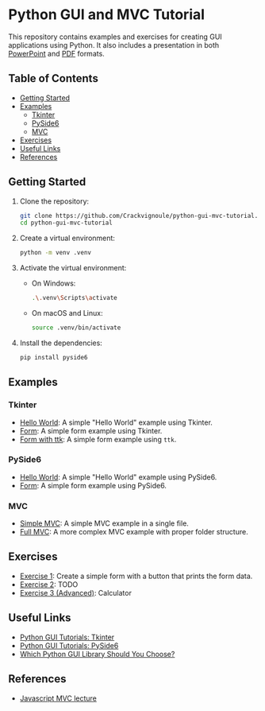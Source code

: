 # Python GUI and MVC Tutorial

This repository contains examples and exercises for creating GUI applications using Python. It also includes a presentation in both [PowerPoint](./presentation/todo.pptx) and [PDF](./presentation/todo.pdf) formats.

<!-- ## Notebooks

1. [Hello World](https://colab.research.google.com/github/Crackvignoule/python-gui-mvc-tutorial/blob/main/test.ipynb) -->

## Table of Contents

- [Getting Started](#getting-started)
- [Examples](#examples)
  - [Tkinter](#tkinter)
  - [PySide6](#pyside6)
  - [MVC](#mvc)
- [Exercises](#interactive-exercises)
- [Useful Links](#useful-links)
- [References](#references)


## Getting Started

1. Clone the repository:
   ```sh
   git clone https://github.com/Crackvignoule/python-gui-mvc-tutorial.git
   cd python-gui-mvc-tutorial
   ```

2. Create a virtual environment:
   ```sh
   python -m venv .venv
   ```

3. Activate the virtual environment:

   - On Windows:
     ```sh
     .\.venv\Scripts\activate
     ```
   - On macOS and Linux:
     ```sh
     source .venv/bin/activate
     ```

4. Install the dependencies:
   ```sh
   pip install pyside6
   ```

## Examples

### Tkinter

- [Hello World](./examples/tkinter/helloworld.py): A simple "Hello World" example using Tkinter.
- [Form](./examples/tkinter/form.py): A simple form example using Tkinter.
- [Form with ttk](./examples/tkinter/ttk_form.py): A simple form example using `ttk`.

### PySide6

- [Hello World](./examples/pyside6/helloworld.py): A simple "Hello World" example using PySide6.
- [Form](./examples/pyside6/form.py): A simple form example using PySide6.

### MVC

- [Simple MVC](./examples/mvc/simple/helloworld.py): A simple MVC example in a single file.
- [Full MVC](./examples/mvc/full/): A more complex MVC example with proper folder structure.

## Exercises

- [Exercise 1](./exercises/1/README.md): Create a simple form with a button that prints the form data.
- [Exercise 2](./exercises/2/README.md): TODO
- [Exercise 3 (Advanced)](./exercises/3/README.md): Calculator


## Useful Links
- [Python GUI Tutorials: Tkinter](https://www.pythonguis.com/tkinter/)
- [Python GUI Tutorials: PySide6](https://www.pythonguis.com/pyside6/)
- [Which Python GUI Library Should You Choose?](https://www.pythonguis.com/faq/which-python-gui-library/)

## References
- [Javascript MVC lecture](https://github.com/PAJEAN/cours_javascript/blob/master/TP/MVC/README.md)